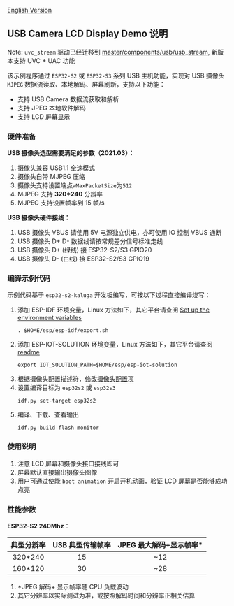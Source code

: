 [English Version](./README.md)

## USB Camera LCD Display Demo 说明

Note: `uvc_stream` 驱动已经迁移到 [master/components/usb/usb_stream](https://github.com/espressif/esp-iot-solution/tree/master/components/usb/usb_stream), 新版本支持 UVC + UAC 功能

该示例程序通过 `ESP32-S2` 或 `ESP32-S3` 系列 USB 主机功能，实现对 USB 摄像头 `MJPEG` 数据流读取、本地解码、屏幕刷新，支持以下功能：

* 支持 USB Camera 数据流获取和解析
* 支持 JPEG 本地软件解码
* 支持 LCD 屏幕显示

### 硬件准备

**USB 摄像头选型需要满足的参数（2021.03）：**

  1. 摄像头兼容 USB1.1 全速模式
  2. 摄像头自带 MJPEG 压缩
  3. 摄像头支持设置端点`wMaxPacketSize`为`512`
  4. MJPEG 支持 **320*240** 分辨率
  5. MJPEG 支持设置帧率到 15 帧/s

**USB 摄像头硬件接线：**
  1. USB 摄像头 VBUS 请使用 5V 电源独立供电，亦可使用 IO 控制 VBUS 通断
  2. USB 摄像头 D+ D- 数据线请按常规差分信号标准走线
  3. USB 摄像头 D+ (绿线) 接 ESP32-S2/S3 GPIO20
  4. USB 摄像头 D- (白线) 接 ESP32-S2/S3 GPIO19

### 编译示例代码

示例代码基于 `esp32-s2-kaluga` 开发板编写，可按以下过程直接编译烧写：

1. 添加 ESP-IDF 环境变量，Linux 方法如下，其它平台请查阅 [Set up the environment variables](https://docs.espressif.com/projects/esp-idf/en/latest/esp32/get-started/index.html#step-4-set-up-the-environment-variables)
    ```
    . $HOME/esp/esp-idf/export.sh
    ```
2. 添加 ESP-IOT-SOLUTION 环境变量，Linux 方法如下，其它平台请查阅 [readme](../../../../README_CN.md)
    ```
    export IOT_SOLUTION_PATH=$HOME/esp/esp-iot-solution
    ```
3. 根据摄像头配置描述符，[修改摄像头配置项](../../../../components/usb/uvc_stream/README.md)
4. 设置编译目标为 `esp32s2` 或 `esp32s3`
    ```
    idf.py set-target esp32s2
    ```
5. 编译、下载、查看输出
    ```
    idf.py build flash monitor
    ```

### 使用说明

1. 注意 LCD 屏幕和摄像头接口接线即可
2. 屏幕默认直接输出摄像头图像
3. 用户可通过使能 `boot animation` 开启开机动画，验证 LCD 屏幕是否能够成功点亮

### 性能参数

**ESP32-S2 240Mhz**：

| 典型分辨率  | USB 典型传输帧率 | JPEG 最大解码+显示帧率* |
| :-----: | :--------------: | :----------------------: |
| 320*240 |        15        |           ~12            |
| 160*120 |        30        |           ~28            |

1. *JPEG 解码+ 显示帧率随 CPU 负载波动
2. 其它分辨率以实际测试为准，或按照解码时间和分辨率正相关估算
